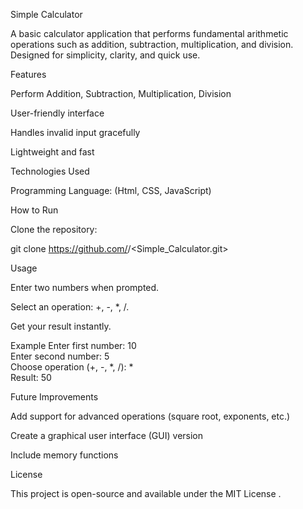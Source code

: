 Simple Calculator

A basic calculator application that performs fundamental arithmetic operations such as addition, subtraction, multiplication, and division. Designed for simplicity, clarity, and quick use.

Features

Perform Addition, Subtraction, Multiplication, Division

User-friendly interface

Handles invalid input gracefully

Lightweight and fast

Technologies Used

Programming Language: (Html, CSS, JavaScript)

How to Run

Clone the repository:

git clone https://github.com/<WaqasRajput123>/<Simple_Calculator.git>


Usage

Enter two numbers when prompted.

Select an operation: +, -, *, /.

Get your result instantly.

Example
Enter first number: 10  
Enter second number: 5  
Choose operation (+, -, *, /): *  
Result: 50  

Future Improvements

Add support for advanced operations (square root, exponents, etc.)

Create a graphical user interface (GUI) version

Include memory functions

License

This project is open-source and available under the MIT License
.